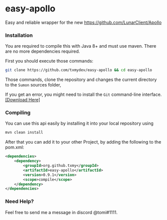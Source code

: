 # easy-apollo
Easy and reliable wrapper for the new https://github.com/LunarClient/Apollo

### Installation
You are required to compile this with Java 8+ and must use maven.
There are no more dependencies required.

First you should execute those commands:
```bash 
git clone https://github.com/txmydev/easy-apollo && cd easy-apollo
```
Those commands, clone the repository and changes the current directory to the `Sumon` sources folder,

If you get an error, you might need to install the `Git` command-line interface. [[Download Here]](https://git-scm.com)

### Compiling

You can use this api easily by installing it into your local repository using
```bash 
mvn clean install
```


After that you can add it to your other Project, by adding the following to the pom.xml:
```xml
<dependencies>
    <dependency>
        <groupId>org.github.txmy</groupId>
        <artifactId>easy-apollo</artifactId>
        <version>0.9.1</version>
        <scope>compile</scope>
    </dependency>
</dependencies>
```

### 

### Need Help?
Feel free to send me a message in discord @tomi#1111.

